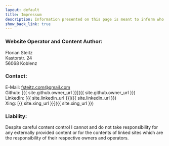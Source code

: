 ```yaml
---
layout: default
title: Impressum
description: Information presented on this page is meant to inform who's responsible for this site. It provides all information necessary to comply with the German § 5 TMG.
show_back_link: true
---
```


### Website Operator and Content Author:
Florian Steitz<br/>
Kastorstr. 24<br/>
56068 Koblenz

### Contact:
E-Mail: [fsteitz.com@gmail.com](mailto:fsteitz.com@gmail.com)<br/>
Github: [{{ site.github.owner_url }}]({{ site.github.owner_url }})<br/>
LinkedIn: [{{ site.linkedin_url }}]({{ site.linkedin_url }})<br/>
Xing:   [{{ site.xing_url }}]({{ site.xing_url }})

### Liability:
Despite careful content control I cannot and do not take responsibility for any externally provided content or for the contents of linked sites which are the responsibility of their respective owners and operators.